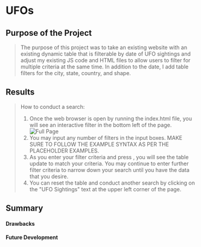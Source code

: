 # UFOs

## Purpose of the Project
>The purpose of this project was to take an existing website with an existing dynamic table that is filterable by date of UFO sightings and adjust my existing JS code and HTML files to allow users to filter for multiple criteria at the same time. In addition to the date, I add table filters for the city, state, country, and shape.

## Results
>How to conduct a search:
>1. Once the web browser is open by running the index.html file, you will see an interactive filter in the bottom left of the page.
>![Full Page](images/full_page.png)
>2. You may input any number of filters in the input boxes. MAKE SURE TO FOLLOW THE EXAMPLE SYNTAX AS PER THE PLACEHOLDER EXAMPLES.
>3. As you enter your filter criteria and press <ENTER>, you will see the table update to match your criteria. You may continue to enter further filter criteria to narrow down your search until you have the data that you desire. 
>4. You can reset the table and conduct another search by clicking on the "UFO Sightings" text at the upper left corner of the page.

## Summary
#### Drawbacks
#### Future Development

